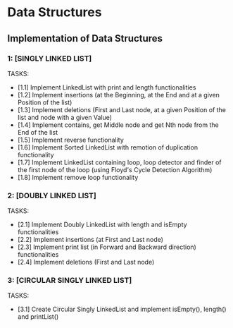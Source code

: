 # Data Structures
## Implementation of Data Structures

### 1: [SINGLY LINKED LIST]
TASKS:
- [1.1] Implement LinkedList with print and length functionalities
- [1.2] Implement insertions (at the Beginning, at the End and at a given Position of the list)
- [1.3] Implement deletions (First and Last node, at a given Position of the list and node with a given Value)
- [1.4] Implement contains, get Middle node and get Nth node from the End of the list
- [1.5] Implement reverse functionality
- [1.6] Implement Sorted LinkedList with remotion of duplication functionality
- [1.7] Implement LinkedList containing loop, loop detector and finder of the first node of the loop (using Floyd's Cycle Detection Algorithm)
- [1.8] Implement remove loop functionality

### 2: [DOUBLY LINKED LIST]
TASKS:
- [2.1] Implement Doubly LinkedList with length and isEmpty functionalities
- [2.2] Implement insertions (at First and Last node)
- [2.3] Implement print list (in Forward and Backward direction) functionalities
- [2.4] Implement deletions (First and Last node)

### 3: [CIRCULAR SINGLY LINKED LIST]
TASKS:
- [3.1] Create Circular Singly LinkedList and implement isEmpty(), length() and printList()

